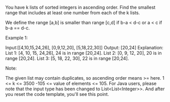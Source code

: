 You have k lists of sorted integers in ascending order. Find the smallest range that includes at least one number from each of the k lists. 

We define the range [a,b] is smaller than range [c,d] if b-a < d-c or a < c if b-a == d-c.

Example 1:

Input:[[4,10,15,24,26], [0,9,12,20], [5,18,22,30]]
Output: [20,24]
Explanation: 
List 1: [4, 10, 15, 24,26], 24 is in range [20,24].
List 2: [0, 9, 12, 20], 20 is in range [20,24].
List 3: [5, 18, 22, 30], 22 is in range [20,24].




Note:

The given list may contain duplicates, so ascending order means >= here.
1 <= k <= 3500
 -105 <= value of elements <= 105.
For Java users, please note that the input type has been changed to List&lt;List&lt;Integer&gt;&gt;. And after you reset the code template, you'll see this point.


